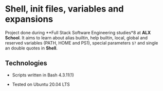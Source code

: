 # Shell, init files, variables and expansions
		

		
Project done during **Full Stack Software Engineering studies*8 at **ALX School**. It aims to learn about alias builtin, help builtin, local, global and reserved variables (PATH, HOME and PS1), special parameters `$?` and single an double quotes in **Shell**.

		
## Technologies
		
* Scripts written in Bash 4.3.11(1)
		
* Tested on Ubuntu 20.04 LTS
